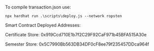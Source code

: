 To compile transaction.json use:

```
npx hardhat run .\scripts\deploy.js --network ropsten
```

Smart Contract Deployed Addresses:

Certificate Store: 0x919Ccd710E1b7f2C29F92CaF971b45BFA515A30e

Semester Store: 0x5C7990Bb563DB34DF0cF8ee79f235457DDca964f